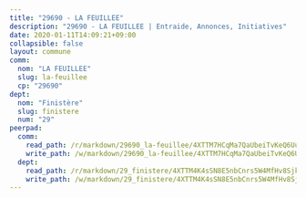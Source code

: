 ```yaml
---
title: "29690 - LA FEUILLEE"
description: "29690 - LA FEUILLEE | Entraide, Annonces, Initiatives"
date: 2020-01-11T14:09:21+09:00
collapsible: false
layout: commune
comm:
  nom: "LA FEUILLEE"
  slug: la-feuillee
  cp: "29690"
dept:
  nom: "Finistère"
  slug: finistere
  num: "29"
peerpad:
  comm:
    read_path: /r/markdown/29690_la-feuillee/4XTTM7HCqMa7QaUbeiTvKeQ6UuhADZmK3z8SwbRbY4SDpgQJX
    write_path: /w/markdown/29690_la-feuillee/4XTTM7HCqMa7QaUbeiTvKeQ6UuhADZmK3z8SwbRbY4SDpgQJX-K3TgTi8djrsRSdJSXSAJNKZenpjQTfi9omHkeTc2jJAPs1pPMqMuBjCC5j7xQjmjA6be6eT897MvgR4uBoTUZzzyppNLSv2HcVhmmqH7YgZYhETchUzibwvDPNTYji443S7NHQsV
  dept:
    read_path: /r/markdown/29_finistere/4XTTM4K4sSN8E5nbCnrs5W4MfHv8SjkZXZkMiZwJKZCUFreuC
    write_path: /w/markdown/29_finistere/4XTTM4K4sSN8E5nbCnrs5W4MfHv8SjkZXZkMiZwJKZCUFreuC-K3TgUmttHvLKDBu5vxQ3oPzTia91UxXiaB3vEFjsHJiDiJD9aQfr6ibvcPa75Eo3oX7ob78s9tVxCKrtPM9bLAmDziVCSFjEgZbp3rqL8Ji8Q5aZhxfTcqkGX75WxHS6TQxtiQQ6
---
```


